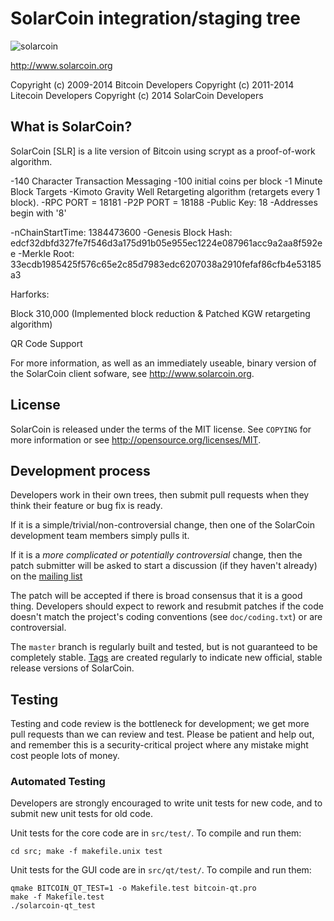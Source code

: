 SolarCoin integration/staging tree
================================
![solarcoin](http://i.imgur.com/BS9hSS8.png)

http://www.solarcoin.org

Copyright (c) 2009-2014 Bitcoin Developers
Copyright (c) 2011-2014 Litecoin Developers
Copyright (c) 2014 SolarCoin Developers

What is SolarCoin?
----------------

SolarCoin [SLR] is a lite version of Bitcoin using scrypt as a proof-of-work algorithm.

-140 Character Transaction Messaging
-100 initial coins per block
-1 Minute Block Targets
-Kimoto Gravity Well Retargeting algorithm (retargets every 1 block). 
-RPC PORT = 18181
-P2P PORT = 18188
-Public Key: 18
-Addresses begin with '8'

-nChainStartTime: 1384473600
-Genesis Block Hash: edcf32dbfd327fe7f546d3a175d91b05e955ec1224e087961acc9a2aa8f592ee
-Merkle Root: 33ecdb1985425f576c65e2c85d7983edc6207038a2910fefaf86cfb4e53185a3

Harforks: 

Block 310,000 (Implemented block reduction & Patched KGW retargeting algorithm)

QR Code Support

For more information, as well as an immediately useable, binary version of
the SolarCoin client sofware, see http://www.solarcoin.org.

License
-------

SolarCoin is released under the terms of the MIT license. See `COPYING` for more
information or see http://opensource.org/licenses/MIT.

Development process
-------------------

Developers work in their own trees, then submit pull requests when they think
their feature or bug fix is ready.

If it is a simple/trivial/non-controversial change, then one of the SolarCoin
development team members simply pulls it.

If it is a *more complicated or potentially controversial* change, then the patch
submitter will be asked to start a discussion (if they haven't already) on the
[mailing list](http://ADDE-DEVELOPER-MAILING-LIST.solarcoin.cc)

The patch will be accepted if there is broad consensus that it is a good thing.
Developers should expect to rework and resubmit patches if the code doesn't
match the project's coding conventions (see `doc/coding.txt`) or are
controversial.

The `master` branch is regularly built and tested, but is not guaranteed to be
completely stable. [Tags](https://github.com/bitcoin/bitcoin/tags) are created
regularly to indicate new official, stable release versions of SolarCoin.

Testing
-------

Testing and code review is the bottleneck for development; we get more pull
requests than we can review and test. Please be patient and help out, and
remember this is a security-critical project where any mistake might cost people
lots of money.

### Automated Testing

Developers are strongly encouraged to write unit tests for new code, and to
submit new unit tests for old code.

Unit tests for the core code are in `src/test/`. To compile and run them:

    cd src; make -f makefile.unix test

Unit tests for the GUI code are in `src/qt/test/`. To compile and run them:

    qmake BITCOIN_QT_TEST=1 -o Makefile.test bitcoin-qt.pro
    make -f Makefile.test
    ./solarcoin-qt_test

